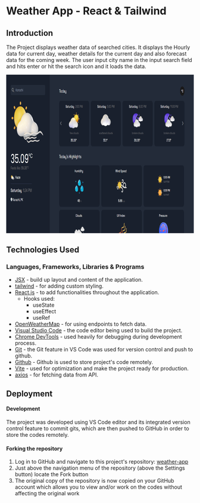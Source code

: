 # Weather App - React & Tailwind

## Introduction

The Project displays weather data of searched cities. It displays the Hourly data for current day, weather details for the current day and also forecast data for the coming week. The user input city name in the input search field and hits enter or hit the search icon and it loads the data.

![Weather App](/public/images/weather-app.png)

## Technologies Used

### Languages, Frameworks, Libraries & Programs

- [JSX](https://reactjs.org/docs/introducing-jsx.html) - build up layout and content of the application.
- [tailwind](https://tailwindcss.com/) - for adding custom styling.
- [React.js](https://reactjs.org/) - to add functionalities throughout the application.
  - Hooks used:
    - useState
    - useEffect
    - useRef
- [OpenWeatherMap](https://openweathermap.org/) - for using endpoints to fetch data.
- [Visual Studio Code](https://code.visualstudio.com/) - the code editor being used to build the project.
- [Chrome DevTools](https://developer.chrome.com/docs/devtools/) - used heavily for debugging during development process.
- [Git](https://git-scm.com/) - the Git feature in VS Code was used for version control and push to github.
- [Github](https://github.com/) - Github is used to store project's code remotely.
- [Vite](https://vitejs.dev/) - used for optimization and make the project ready for production.
- [axios](https://www.npmjs.com/package/axios) - for fetching data from API.

## Deployment

#### Development

The project was developed using VS Code editor and its integrated version control feature to commit gits, which are then pushed to GitHub in order to store the codes remotely.

#### Forking the repository

1. Log in to GitHub and navigate to this project's repository: [weather-app](https://github.com/muneebali500/weather-app-react)
2. Just above the navigation menu of the repository (above the Settings button) locate the Fork button
3. The original copy of the repository is now copied on your GitHub account which allows you to view and/or work on the codes without affecting the original work
